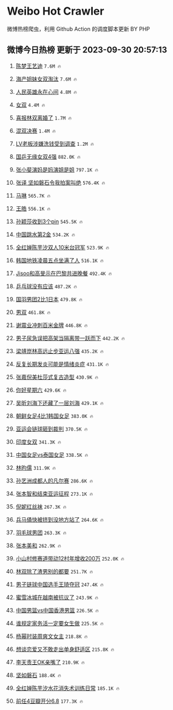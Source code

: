 # Weibo Hot Crawler 



微博热榜爬虫，利用 Github Action 的调度脚本更新 BY PHP 


## 微博今日热榜 更新于 2023-09-30 20:57:13 
1. [陈梦王艺迪](https://s.weibo.com/weibo?q=%E9%99%88%E6%A2%A6%E7%8E%8B%E8%89%BA%E8%BF%AA&t=31&band_rank=1&Refer=top) `7.6M 🔥` 

1. [海产姐妹女双淘汰](https://s.weibo.com/weibo?q=%23%E6%B5%B7%E4%BA%A7%E5%A7%90%E5%A6%B9%E5%A5%B3%E5%8F%8C%E6%B7%98%E6%B1%B0%23&t=31&band_rank=2&Refer=top) `7.6M 🔥` 

1. [人民英雄永在心间](https://s.weibo.com/weibo?q=%23%E4%BA%BA%E6%B0%91%E8%8B%B1%E9%9B%84%E6%B0%B8%E5%9C%A8%E5%BF%83%E9%97%B4%23&t=31&band_rank=3&Refer=top) `4.8M 🔥` 

1. [女双](https://s.weibo.com/weibo?q=%E5%A5%B3%E5%8F%8C&t=31&band_rank=4&Refer=top) `4.4M 🔥` 

1. [喜报林双离婚了](https://s.weibo.com/weibo?q=%23%E5%96%9C%E6%8A%A5%E6%9E%97%E5%8F%8C%E7%A6%BB%E5%A9%9A%E4%BA%86%23&t=31&band_rank=5&Refer=top) `1.7M 🔥` 

1. [混双决赛](https://s.weibo.com/weibo?q=%E6%B7%B7%E5%8F%8C%E5%86%B3%E8%B5%9B&t=31&band_rank=6&Refer=top) `1.4M 🔥` 

1. [LV老板涉嫌洗钱受到调查](https://s.weibo.com/weibo?q=%23LV%E8%80%81%E6%9D%BF%E6%B6%89%E5%AB%8C%E6%B4%97%E9%92%B1%E5%8F%97%E5%88%B0%E8%B0%83%E6%9F%A5%23&t=31&band_rank=7&Refer=top) `1.2M 🔥` 

1. [国乒无缘女双4强](https://s.weibo.com/weibo?q=%23%E5%9B%BD%E4%B9%92%E6%97%A0%E7%BC%98%E5%A5%B3%E5%8F%8C4%E5%BC%BA%23&t=31&band_rank=8&Refer=top) `882.0K 🔥` 

1. [张小斐演妈是妈演姐是姐](https://s.weibo.com/weibo?q=%E5%BC%A0%E5%B0%8F%E6%96%90%E6%BC%94%E5%A6%88%E6%98%AF%E5%A6%88%E6%BC%94%E5%A7%90%E6%98%AF%E5%A7%90&t=31&band_rank=9&Refer=top) `797.1K 🔥` 

1. [张译 坚如磐石令我拍案叫绝](https://s.weibo.com/weibo?q=%E5%BC%A0%E8%AF%91%20%E5%9D%9A%E5%A6%82%E7%A3%90%E7%9F%B3%E4%BB%A4%E6%88%91%E6%8B%8D%E6%A1%88%E5%8F%AB%E7%BB%9D&t=31&band_rank=10&Refer=top) `576.4K 🔥` 

1. [马琳](https://s.weibo.com/weibo?q=%E9%A9%AC%E7%90%B3&t=31&band_rank=11&Refer=top) `565.7K 🔥` 

1. [王皓](https://s.weibo.com/weibo?q=%E7%8E%8B%E7%9A%93&t=31&band_rank=12&Refer=top) `556.1K 🔥` 

1. [孙颖莎收到3个pin](https://s.weibo.com/weibo?q=%23%E5%AD%99%E9%A2%96%E8%8E%8E%E6%94%B6%E5%88%B03%E4%B8%AApin%23&t=31&band_rank=13&Refer=top) `545.5K 🔥` 

1. [中国跳水第2金](https://s.weibo.com/weibo?q=%23%E4%B8%AD%E5%9B%BD%E8%B7%B3%E6%B0%B4%E7%AC%AC2%E9%87%91%23&t=31&band_rank=14&Refer=top) `534.2K 🔥` 

1. [全红婵陈芋汐双人10米台冠军](https://s.weibo.com/weibo?q=%23%E5%85%A8%E7%BA%A2%E5%A9%B5%E9%99%88%E8%8A%8B%E6%B1%90%E5%8F%8C%E4%BA%BA10%E7%B1%B3%E5%8F%B0%E5%86%A0%E5%86%9B%23&t=31&band_rank=15&Refer=top) `523.9K 🔥` 

1. [韩国地铁凌晨五点坐满了人](https://s.weibo.com/weibo?q=%23%E9%9F%A9%E5%9B%BD%E5%9C%B0%E9%93%81%E5%87%8C%E6%99%A8%E4%BA%94%E7%82%B9%E5%9D%90%E6%BB%A1%E4%BA%86%E4%BA%BA%23&t=31&band_rank=16&Refer=top) `516.1K 🔥` 

1. [Jisoo和高旻示在巴黎共进晚餐](https://s.weibo.com/weibo?q=%23Jisoo%E5%92%8C%E9%AB%98%E6%97%BB%E7%A4%BA%E5%9C%A8%E5%B7%B4%E9%BB%8E%E5%85%B1%E8%BF%9B%E6%99%9A%E9%A4%90%23&t=31&band_rank=17&Refer=top) `492.4K 🔥` 

1. [乒乓球没有应该](https://s.weibo.com/weibo?q=%23%E4%B9%92%E4%B9%93%E7%90%83%E6%B2%A1%E6%9C%89%E5%BA%94%E8%AF%A5%23&t=31&band_rank=18&Refer=top) `487.2K 🔥` 

1. [国羽男团2比1日本](https://s.weibo.com/weibo?q=%23%E5%9B%BD%E7%BE%BD%E7%94%B7%E5%9B%A22%E6%AF%941%E6%97%A5%E6%9C%AC%23&t=31&band_rank=19&Refer=top) `479.8K 🔥` 

1. [男双](https://s.weibo.com/weibo?q=%E7%94%B7%E5%8F%8C&t=31&band_rank=20&Refer=top) `461.8K 🔥` 

1. [谢震业冲刺百米金牌](https://s.weibo.com/weibo?q=%23%E8%B0%A2%E9%9C%87%E4%B8%9A%E5%86%B2%E5%88%BA%E7%99%BE%E7%B1%B3%E9%87%91%E7%89%8C%23&t=31&band_rank=21&Refer=top) `446.8K 🔥` 

1. [男子尿急误把高架当隔离带一跃而下](https://s.weibo.com/weibo?q=%23%E7%94%B7%E5%AD%90%E5%B0%BF%E6%80%A5%E8%AF%AF%E6%8A%8A%E9%AB%98%E6%9E%B6%E5%BD%93%E9%9A%94%E7%A6%BB%E5%B8%A6%E4%B8%80%E8%B7%83%E8%80%8C%E4%B8%8B%23&t=31&band_rank=22&Refer=top) `442.2K 🔥` 

1. [梁靖崑林高远止步亚运八强](https://s.weibo.com/weibo?q=%23%E6%A2%81%E9%9D%96%E5%B4%91%E6%9E%97%E9%AB%98%E8%BF%9C%E6%AD%A2%E6%AD%A5%E4%BA%9A%E8%BF%90%E5%85%AB%E5%BC%BA%23&t=31&band_rank=23&Refer=top) `435.2K 🔥` 

1. [反复长期发炎可能是情绪炎症](https://s.weibo.com/weibo?q=%23%E5%8F%8D%E5%A4%8D%E9%95%BF%E6%9C%9F%E5%8F%91%E7%82%8E%E5%8F%AF%E8%83%BD%E6%98%AF%E6%83%85%E7%BB%AA%E7%82%8E%E7%97%87%23&t=31&band_rank=24&Refer=top) `431.1K 🔥` 

1. [张嘉倪美杜莎式复古造型](https://s.weibo.com/weibo?q=%23%E5%BC%A0%E5%98%89%E5%80%AA%E7%BE%8E%E6%9D%9C%E8%8E%8E%E5%BC%8F%E5%A4%8D%E5%8F%A4%E9%80%A0%E5%9E%8B%23&t=31&band_rank=25&Refer=top) `430.9K 🔥` 

1. [你好星期六](https://s.weibo.com/weibo?q=%E4%BD%A0%E5%A5%BD%E6%98%9F%E6%9C%9F%E5%85%AD&t=31&band_rank=26&Refer=top) `429.6K 🔥` 

1. [吴昕刘海下还藏了一层刘海](https://s.weibo.com/weibo?q=%23%E5%90%B4%E6%98%95%E5%88%98%E6%B5%B7%E4%B8%8B%E8%BF%98%E8%97%8F%E4%BA%86%E4%B8%80%E5%B1%82%E5%88%98%E6%B5%B7%23&t=31&band_rank=27&Refer=top) `429.1K 🔥` 

1. [朝鲜女足4比1韩国女足](https://s.weibo.com/weibo?q=%23%E6%9C%9D%E9%B2%9C%E5%A5%B3%E8%B6%B34%E6%AF%941%E9%9F%A9%E5%9B%BD%E5%A5%B3%E8%B6%B3%23&t=31&band_rank=28&Refer=top) `383.0K 🔥` 

1. [亚运会链球砸到裁判](https://s.weibo.com/weibo?q=%23%E4%BA%9A%E8%BF%90%E4%BC%9A%E9%93%BE%E7%90%83%E7%A0%B8%E5%88%B0%E8%A3%81%E5%88%A4%23&t=31&band_rank=29&Refer=top) `370.5K 🔥` 

1. [印度女双](https://s.weibo.com/weibo?q=%E5%8D%B0%E5%BA%A6%E5%A5%B3%E5%8F%8C&t=31&band_rank=30&Refer=top) `341.3K 🔥` 

1. [中国女足vs泰国女足](https://s.weibo.com/weibo?q=%23%E4%B8%AD%E5%9B%BD%E5%A5%B3%E8%B6%B3vs%E6%B3%B0%E5%9B%BD%E5%A5%B3%E8%B6%B3%23&t=31&band_rank=31&Refer=top) `338.5K 🔥` 

1. [林昀儒](https://s.weibo.com/weibo?q=%E6%9E%97%E6%98%80%E5%84%92&t=31&band_rank=32&Refer=top) `311.9K 🔥` 

1. [孙艺洲成都人的凡尔赛](https://s.weibo.com/weibo?q=%23%E5%AD%99%E8%89%BA%E6%B4%B2%E6%88%90%E9%83%BD%E4%BA%BA%E7%9A%84%E5%87%A1%E5%B0%94%E8%B5%9B%23&t=31&band_rank=33&Refer=top) `286.6K 🔥` 

1. [张本智和结束亚运征程](https://s.weibo.com/weibo?q=%23%E5%BC%A0%E6%9C%AC%E6%99%BA%E5%92%8C%E7%BB%93%E6%9D%9F%E4%BA%9A%E8%BF%90%E5%BE%81%E7%A8%8B%23&t=31&band_rank=34&Refer=top) `273.1K 🔥` 

1. [倪妮红丝袜](https://s.weibo.com/weibo?q=%23%E5%80%AA%E5%A6%AE%E7%BA%A2%E4%B8%9D%E8%A2%9C%23&t=31&band_rank=35&Refer=top) `267.3K 🔥` 

1. [兵马俑快被挤到没地方站了](https://s.weibo.com/weibo?q=%23%E5%85%B5%E9%A9%AC%E4%BF%91%E5%BF%AB%E8%A2%AB%E6%8C%A4%E5%88%B0%E6%B2%A1%E5%9C%B0%E6%96%B9%E7%AB%99%E4%BA%86%23&t=31&band_rank=36&Refer=top) `264.6K 🔥` 

1. [羽毛球男团](https://s.weibo.com/weibo?q=%E7%BE%BD%E6%AF%9B%E7%90%83%E7%94%B7%E5%9B%A2&t=31&band_rank=37&Refer=top) `263.3K 🔥` 

1. [张本美和](https://s.weibo.com/weibo?q=%E5%BC%A0%E6%9C%AC%E7%BE%8E%E5%92%8C&t=31&band_rank=38&Refer=top) `262.9K 🔥` 

1. [小山村修赛道带动12村年增收200万](https://s.weibo.com/weibo?q=%23%E5%B0%8F%E5%B1%B1%E6%9D%91%E4%BF%AE%E8%B5%9B%E9%81%93%E5%B8%A6%E5%8A%A812%E6%9D%91%E5%B9%B4%E5%A2%9E%E6%94%B6200%E4%B8%87%23&t=31&band_rank=39&Refer=top) `252.0K 🔥` 

1. [林双除了渣男别的都要](https://s.weibo.com/weibo?q=%23%E6%9E%97%E5%8F%8C%E9%99%A4%E4%BA%86%E6%B8%A3%E7%94%B7%E5%88%AB%E7%9A%84%E9%83%BD%E8%A6%81%23&t=31&band_rank=40&Refer=top) `251.7K 🔥` 

1. [男子链球中国选手王琦夺冠](https://s.weibo.com/weibo?q=%23%E7%94%B7%E5%AD%90%E9%93%BE%E7%90%83%E4%B8%AD%E5%9B%BD%E9%80%89%E6%89%8B%E7%8E%8B%E7%90%A6%E5%A4%BA%E5%86%A0%23&t=31&band_rank=41&Refer=top) `247.4K 🔥` 

1. [蜜雪冰城在越南被抗议了](https://s.weibo.com/weibo?q=%23%E8%9C%9C%E9%9B%AA%E5%86%B0%E5%9F%8E%E5%9C%A8%E8%B6%8A%E5%8D%97%E8%A2%AB%E6%8A%97%E8%AE%AE%E4%BA%86%23&t=31&band_rank=42&Refer=top) `243.9K 🔥` 

1. [中国男篮vs中国香港男篮](https://s.weibo.com/weibo?q=%23%E4%B8%AD%E5%9B%BD%E7%94%B7%E7%AF%AEvs%E4%B8%AD%E5%9B%BD%E9%A6%99%E6%B8%AF%E7%94%B7%E7%AF%AE%23&t=31&band_rank=43&Refer=top) `226.5K 🔥` 

1. [谁规定家务活一定要女生做](https://s.weibo.com/weibo?q=%23%E8%B0%81%E8%A7%84%E5%AE%9A%E5%AE%B6%E5%8A%A1%E6%B4%BB%E4%B8%80%E5%AE%9A%E8%A6%81%E5%A5%B3%E7%94%9F%E5%81%9A%23&t=31&band_rank=44&Refer=top) `225.5K 🔥` 

1. [杨幂时装周爽文女主](https://s.weibo.com/weibo?q=%23%E6%9D%A8%E5%B9%82%E6%97%B6%E8%A3%85%E5%91%A8%E7%88%BD%E6%96%87%E5%A5%B3%E4%B8%BB%23&t=31&band_rank=45&Refer=top) `218.8K 🔥` 

1. [想谈恋爱又不敢走出单身舒适区](https://s.weibo.com/weibo?q=%23%E6%83%B3%E8%B0%88%E6%81%8B%E7%88%B1%E5%8F%88%E4%B8%8D%E6%95%A2%E8%B5%B0%E5%87%BA%E5%8D%95%E8%BA%AB%E8%88%92%E9%80%82%E5%8C%BA%23&t=31&band_rank=46&Refer=top) `215.8K 🔥` 

1. [李天责王OK亲嘴了](https://s.weibo.com/weibo?q=%23%E6%9D%8E%E5%A4%A9%E8%B4%A3%E7%8E%8BOK%E4%BA%B2%E5%98%B4%E4%BA%86%23&t=31&band_rank=47&Refer=top) `210.9K 🔥` 

1. [坚如磐石](https://s.weibo.com/weibo?q=%E5%9D%9A%E5%A6%82%E7%A3%90%E7%9F%B3&t=31&band_rank=48&Refer=top) `188.4K 🔥` 

1. [全红婵陈芋汐水花消失术训练日常](https://s.weibo.com/weibo?q=%23%E5%85%A8%E7%BA%A2%E5%A9%B5%E9%99%88%E8%8A%8B%E6%B1%90%E6%B0%B4%E8%8A%B1%E6%B6%88%E5%A4%B1%E6%9C%AF%E8%AE%AD%E7%BB%83%E6%97%A5%E5%B8%B8%23&t=31&band_rank=49&Refer=top) `185.1K 🔥` 

1. [前任4豆瓣开分6.8](https://s.weibo.com/weibo?q=%23%E5%89%8D%E4%BB%BB4%E8%B1%86%E7%93%A3%E5%BC%80%E5%88%866.8%23&t=31&band_rank=50&Refer=top) `177.3K 🔥` 

